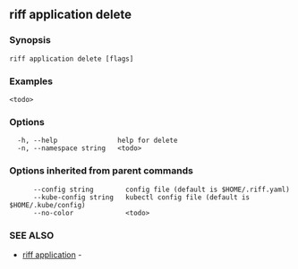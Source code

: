 ## riff application delete

<todo>

### Synopsis

<todo>

```
riff application delete [flags]
```

### Examples

```
<todo>
```

### Options

```
  -h, --help               help for delete
  -n, --namespace string   <todo>
```

### Options inherited from parent commands

```
      --config string        config file (default is $HOME/.riff.yaml)
      --kube-config string   kubectl config file (default is $HOME/.kube/config)
      --no-color             <todo>
```

### SEE ALSO

* [riff application](riff_application.md)	 - <todo>

